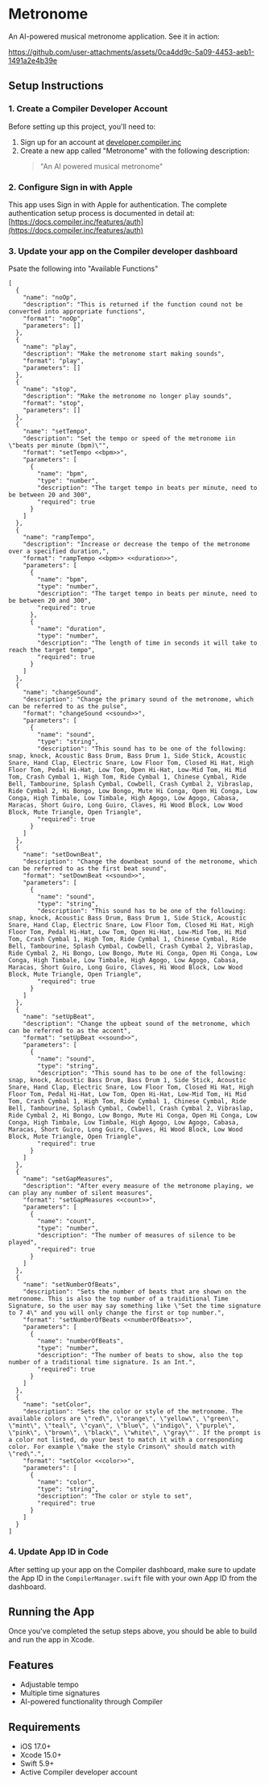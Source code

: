 # Metronome

An AI-powered musical metronome application. See it in action: 

https://github.com/user-attachments/assets/0ca4dd9c-5a09-4453-aeb1-1491a2e4b39e

## Setup Instructions

### 1. Create a Compiler Developer Account

Before setting up this project, you'll need to:

1. Sign up for an account at [developer.compiler.inc](https://developer.compiler.inc)
2. Create a new app called "Metronome" with the following description:
   > "An AI powered musical metronome"

### 2. Configure Sign in with Apple

This app uses Sign in with Apple for authentication. The complete authentication setup process is documented in detail at:
[https://docs.compiler.inc/features/auth](https://docs.compiler.inc/features/auth)


### 3. Update your app on the Compiler developer dashboard

Psate the following into "Available Functions"

```
[
  {
    "name": "noOp",
    "description": "This is returned if the function cound not be converted into appropriate functions",
    "format": "noOp",
    "parameters": []
  },
  {
    "name": "play",
    "description": "Make the metronome start making sounds",
    "format": "play",
    "parameters": []
  },
  {
    "name": "stop",
    "description": "Make the metronome no longer play sounds",
    "format": "stop",
    "parameters": []
  },
  {
    "name": "setTempo",
    "description": "Set the tempo or speed of the metronome iin \"beats per minute (bpm)\"",
    "format": "setTempo <<bpm>>",
    "parameters": [
      {
        "name": "bpm",
        "type": "number",
        "description": "The target tempo in beats per minute, need to be between 20 and 300",
        "required": true
      }
    ]
  },
  {
    "name": "rampTempo",
    "description": "Increase or decrease the tempo of the metronome over a specified duration,",
    "format": "rampTempo <<bpm>> <<duration>>",
    "parameters": [
      {
        "name": "bpm",
        "type": "number",
        "description": "The target tempo in beats per minute, need to be between 20 and 300",
        "required": true
      },
      {
        "name": "duration",
        "type": "number",
        "description": "The length of time in seconds it will take to reach the target tempo",
        "required": true
      }
    ]
  },
  {
    "name": "changeSound",
    "description": "Change the primary sound of the metronome, which can be referred to as the pulse",
    "format": "changeSound <<sound>>",
    "parameters": [
      {
        "name": "sound",
        "type": "string",
        "description": "This sound has to be one of the following: snap, knock, Acoustic Bass Drum, Bass Drum 1, Side Stick, Acoustic Snare, Hand Clap, Electric Snare, Low Floor Tom, Closed Hi Hat, High Floor Tom, Pedal Hi-Hat, Low Tom, Open Hi-Hat, Low-Mid Tom, Hi Mid Tom, Crash Cymbal 1, High Tom, Ride Cymbal 1, Chinese Cymbal, Ride Bell, Tambourine, Splash Cymbal, Cowbell, Crash Cymbal 2, Vibraslap, Ride Cymbal 2, Hi Bongo, Low Bongo, Mute Hi Conga, Open Hi Conga, Low Conga, High Timbale, Low Timbale, High Agogo, Low Agogo, Cabasa, Maracas, Short Guiro, Long Guiro, Claves, Hi Wood Block, Low Wood Block, Mute Triangle, Open Triangle",
        "required": true
      }
    ]
  },
  {
    "name": "setDownBeat",
    "description": "Change the downbeat sound of the metronome, which can be referred to as the first beat sound",
    "format": "setDownBeat <<sound>>",
    "parameters": [
      {
        "name": "sound",
        "type": "string",
        "description": "This sound has to be one of the following: snap, knock, Acoustic Bass Drum, Bass Drum 1, Side Stick, Acoustic Snare, Hand Clap, Electric Snare, Low Floor Tom, Closed Hi Hat, High Floor Tom, Pedal Hi-Hat, Low Tom, Open Hi-Hat, Low-Mid Tom, Hi Mid Tom, Crash Cymbal 1, High Tom, Ride Cymbal 1, Chinese Cymbal, Ride Bell, Tambourine, Splash Cymbal, Cowbell, Crash Cymbal 2, Vibraslap, Ride Cymbal 2, Hi Bongo, Low Bongo, Mute Hi Conga, Open Hi Conga, Low Conga, High Timbale, Low Timbale, High Agogo, Low Agogo, Cabasa, Maracas, Short Guiro, Long Guiro, Claves, Hi Wood Block, Low Wood Block, Mute Triangle, Open Triangle",
        "required": true
      }
    ]
  },
  {
    "name": "setUpBeat",
    "description": "Change the upbeat sound of the metronome, which can be referred to as the accent",
    "format": "setUpBeat <<sound>>",
    "parameters": [
      {
        "name": "sound",
        "type": "string",
        "description": "This sound has to be one of the following: snap, knock, Acoustic Bass Drum, Bass Drum 1, Side Stick, Acoustic Snare, Hand Clap, Electric Snare, Low Floor Tom, Closed Hi Hat, High Floor Tom, Pedal Hi-Hat, Low Tom, Open Hi-Hat, Low-Mid Tom, Hi Mid Tom, Crash Cymbal 1, High Tom, Ride Cymbal 1, Chinese Cymbal, Ride Bell, Tambourine, Splash Cymbal, Cowbell, Crash Cymbal 2, Vibraslap, Ride Cymbal 2, Hi Bongo, Low Bongo, Mute Hi Conga, Open Hi Conga, Low Conga, High Timbale, Low Timbale, High Agogo, Low Agogo, Cabasa, Maracas, Short Guiro, Long Guiro, Claves, Hi Wood Block, Low Wood Block, Mute Triangle, Open Triangle",
        "required": true
      }
    ]
  },
  {
    "name": "setGapMeasures",
    "description": "After every measure of the metronome playing, we can play any number of silent measures",
    "format": "setGapMeasures <<count>>",
    "parameters": [
      {
        "name": "count",
        "type": "number",
        "description": "The number of measures of silence to be played",
        "required": true
      }
    ]
  },
  {
    "name": "setNumberOfBeats",
    "description": "Sets the number of beats that are shown on the metronome. This is also the top number of a traiditional Time Signature, so the user may say something like \"Set the time signature to 7 4\" and you will only change the first or top number.",
    "format": "setNumberOfBeats <<numberOfBeats>>",
    "parameters": [
      {
        "name": "numberOfBeats",
        "type": "number",
        "description": "The number of beats to show, also the top number of a traditional time signature. Is an Int.",
        "required": true
      }
    ]
  },
  {
    "name": "setColor",
    "description": "Sets the color or style of the metronome. The available colors are \"red\", \"orange\", \"yellow\", \"green\", \"mint\", \"teal\", \"cyan\", \"blue\", \"indigo\", \"purple\", \"pink\", \"brown\", \"black\", \"white\", \"gray\"'. If the prompt is a color not listed, do your best to match it with a corresponding color. For example \"make the style Crimson\" should match with \"red\".",
    "format": "setColor <<color>>",
    "parameters": [
      {
        "name": "color",
        "type": "string",
        "description": "The color or style to set",
        "required": true
      }
    ]
  }
]
```

### 4. Update App ID in Code

After setting up your app on the Compiler dashboard, make sure to update the App ID in the `CompilerManager.swift` file with your own App ID from the dashboard.


## Running the App

Once you've completed the setup steps above, you should be able to build and run the app in Xcode.

## Features

- Adjustable tempo
- Multiple time signatures
- AI-powered functionality through Compiler

## Requirements

- iOS 17.0+
- Xcode 15.0+
- Swift 5.9+
- Active Compiler developer account
